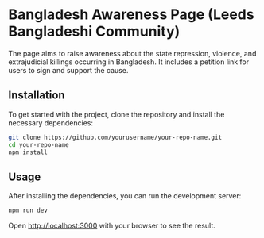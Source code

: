 # Bangladesh Awareness Page (Leeds Bangladeshi Community)

The page aims to raise awareness about the state repression, violence, and extrajudicial killings occurring in Bangladesh. It includes a petition link for users to sign and support the cause.

## Installation

To get started with the project, clone the repository and install the necessary dependencies:

```bash
git clone https://github.com/yourusername/your-repo-name.git
cd your-repo-name
npm install
```

## Usage

After installing the dependencies, you can run the development server:

```bash
npm run dev
```

Open [http://localhost:3000](http://localhost:3000) with your browser to see the result.

